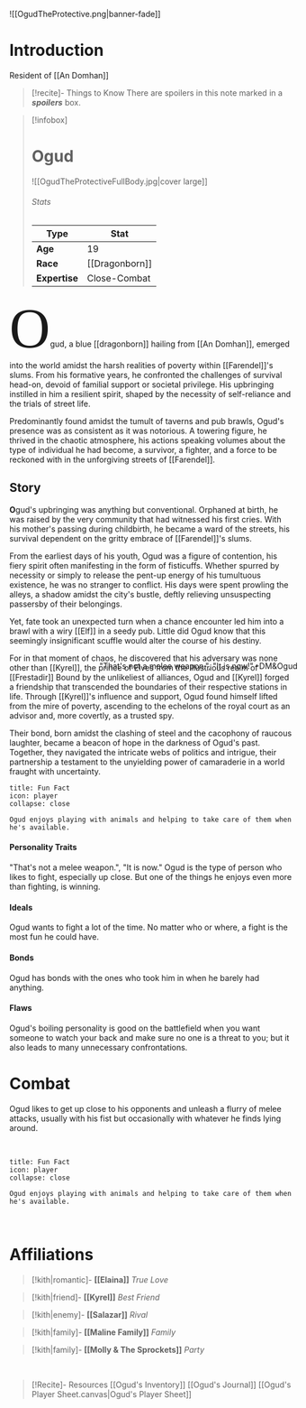 ![[OgudTheProtective.png|banner-fade]]

# Introduction
 
 Resident of [[An Domhan]]
 > [!recite]- Things to Know
> There are spoilers in this note marked in a  **_spoilers_** box.

 > [!infobox]
>  # Ogud
> ![[OgudTheProtectiveFullBody.jpg|cover large]]
> ###### Stats
> | Type |  Stat |
> | ---- | ---- |
> | **Age** | 19 |
> | **Race**| [[Dragonborn]] |
> |**Expertise**| Close-Combat|

<span style="font-family: solbera_imitationregular; font-size:100">O</span>gud, a blue [[dragonborn]] hailing from [[An Domhan]], emerged into the world amidst the harsh realities of poverty within [[Farendel]]'s slums. 
From his formative years, he confronted the challenges of survival head-on, devoid of familial support or societal privilege. 
His upbringing instilled in him a resilient spirit, shaped by the necessity of self-reliance and the trials of street life.

Predominantly found amidst the tumult of taverns and pub brawls, Ogud's presence was as consistent as it was notorious.
A towering figure, he thrived in the chaotic atmosphere, his actions speaking volumes about the type of individual he had become, a survivor, a fighter, and a force to be reckoned with in the unforgiving streets of [[Farendel]].


## Story

**O**gud's upbringing was anything but conventional. Orphaned at birth, he was raised by the very community that had witnessed his first cries.
With his mother's passing during childbirth, he became a ward of the streets, his survival dependent on the gritty embrace of [[Farendel]]'s slums.

From the earliest days of his youth, Ogud was a figure of contention, his fiery spirit often manifesting in the form of fisticuffs.
Whether spurred by necessity or simply to release the pent-up energy of his tumultuous existence, he was no stranger to conflict.
His days were spent prowling the alleys, a shadow amidst the city's bustle, deftly relieving unsuspecting passersby of their belongings.

Yet, fate took an unexpected turn when a chance encounter led him into a brawl with a wiry [[Elf]] in a seedy pub.
Little did Ogud know that this seemingly insignificant scuffle would alter the course of his destiny.<div class='note flavor sig' style='position: absolute; right: 220'><p> "That's not a melee weapon.", "It is now!" -DM&Ogud</p></div>

For in that moment of chaos, he discovered that his adversary was none other than [[Kyrel]], the prince of Elves from the illustrious realm of [[Frestadir]]
Bound by the unlikeliest of alliances, Ogud and [[Kyrel]] forged a friendship that transcended the boundaries of their respective stations in life.
Through [[Kyrel]]'s influence and support, Ogud found himself lifted from the mire of poverty, ascending to the echelons of the royal court as an advisor and, more covertly, as a trusted spy.

Their bond, born amidst the clashing of steel and the cacophony of raucous laughter, became a beacon of hope in the darkness of Ogud's past. Together, they navigated the intricate webs of 
politics and intrigue, their partnership a testament to the unyielding power of camaraderie in a world fraught with uncertainty.
<br/>
```ad-note
title: Fun Fact
icon: player
collapse: close

Ogud enjoys playing with animals and helping to take care of them when he's available.
```



#### Personality Traits
"That's not a melee weapon.", "It is now."
Ogud is the type of person who likes to fight, especially up close. But one of the things he enjoys even more than fighting, is winning.

#### Ideals
Ogud wants to fight a lot of the time. No matter who or where, a fight is the most fun he could have.

#### Bonds
Ogud has bonds with the ones who took him in when he barely had anything.

#### Flaws
Ogud's boiling personality is good on the battlefield when you want someone to watch your back and make sure no one is a threat to you; but it also leads to many unnecessary confrontations.



# Combat

Ogud likes to get up close to his opponents and unleash a flurry of melee attacks, usually with his fist but occasionally with whatever he finds lying around.

<br/>

```ad-note
title: Fun Fact
icon: player
collapse: close

Ogud enjoys playing with animals and helping to take care of them when he's available.
```

<br/>

# Affiliations

> [!kith|romantic]- **[[Elaina]]** _True Love_

> [!kith|friend]- **[[Kyrel]]** _Best Friend_

> [!kith|enemy]- **[[Salazar]]** _Rival_

> [!kith|family]- **[[Maline Family]]** _Family_

>[!kith|family]- **[[Molly & The Sprockets]]** _Party_

<br/>

> [!Recite]- Resources
> [[Ogud's Inventory]]
> [[Ogud's Journal]]
[[Ogud's Player Sheet.canvas|Ogud's Player Sheet]]